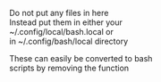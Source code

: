  Do not put any files in here  
 Instead put them in either your  
 ~/.config/local/bash.local or  
 in ~/.config/bash/local directory  
  
These can easily be converted to bash  
scripts by removing the function
